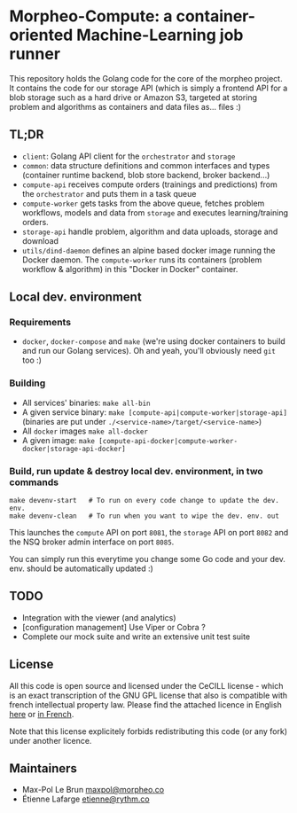 Morpheo-Compute: a container-oriented Machine-Learning job runner
=================================================================

This repository holds the Golang code for the core of the morpheo project. It
contains the code for our storage API (which is simply a frontend API for a blob
storage such as a hard drive or Amazon S3, targeted at storing problem and
algorithms as containers and data files as... files :)

TL;DR
-----
* `client`: Golang API client for the `orchestrator` and `storage`
* `common`: data structure definitions and common interfaces and types
  (container runtime backend, blob store backend, broker backend...)
* `compute-api` receives compute orders (trainings and predictions) from the
  `orchestrator` and puts them in a task queue
* `compute-worker` gets tasks from the above queue, fetches problem workflows,
  models and data from `storage` and executes learning/training orders.
* `storage-api` handle problem, algorithm and data uploads, storage and download
* `utils/dind-daemon` defines an alpine based docker image running the Docker
  daemon. The `compute-worker` runs its containers (problem workflow &
  algorithm) in this "Docker in Docker" container.

Local dev. environment
----------------------

### Requirements

* `docker`, `docker-compose` and `make` (we're using docker containers to build
  and run our Golang services). Oh and yeah, you'll obviously need `git` too :)

### Building

* All services' binaries: `make all-bin`
* A given service binary: `make [compute-api|compute-worker|storage-api]`
  (binaries are put under `./<service-name>/target/<service-name>`)
* All `docker` images `make all-docker`
* A given image: `make [compute-api-docker|compute-worker-docker|storage-api-docker]`

### Build, run update & destroy local dev. environment, in two commands

```shell
make devenv-start   # To run on every code change to update the dev. env.
make devenv-clean   # To run when you want to wipe the dev. env. out
```

This launches the `compute` API on port `8081`, the `storage` API on port `8082`
and the NSQ broker admin interface on port `8085`.

You can simply run this everytime you change some Go code and your dev. env.
should be automatically updated :)

## TODO

* Integration with the viewer (and analytics)
* [configuration management] Use Viper or Cobra ?
* Complete our mock suite and write an extensive unit test suite

## License

All this code is open source and licensed under the CeCILL license - which is an
exact transcription of the GNU GPL license that also is compatible with french
intellectual property law. Please find the attached licence in English [here](./LICENSE) or
[in French](./LICENCE).

Note that this license explicitely forbids redistributing this code (or any
fork) under another licence.

Maintainers
-----------
* Max-Pol Le Brun <maxpol@morpheo.co>
* Étienne Lafarge <etienne@rythm.co>
